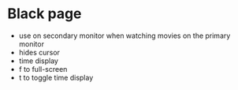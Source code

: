 # Black page
- use on secondary monitor when watching movies on the primary monitor
- hides cursor
- time display
- f to full-screen
- t to toggle time display
